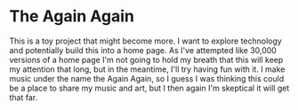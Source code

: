 # The Again Again
This is a toy project that might become more. I want to explore technology and potentially 
build this into a home page. As I've attempted like 30,000 versions of a home page
I'm not going to hold my breath that this will keep my attention that long, but in the
meantime, I'll try having fun with it. I make music under the name the Again Again, so I guess
I was thinking this could be a place to share my music and art, but I then again I'm skeptical
it will get that far.
